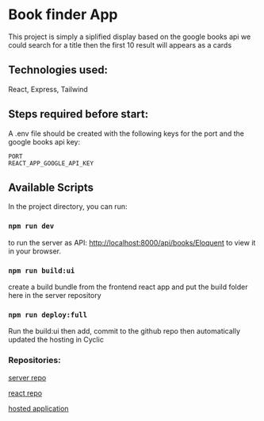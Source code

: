 # Book finder App

This project is simply a siplified display based on the google books api we could search for a title then the first 10 result will appears as a cards

## Technologies used:

React, Express, Tailwind

## Steps required before start:

A .env file should be created with the following keys for the port and the google books api key:

```
PORT
REACT_APP_GOOGLE_API_KEY
```

## Available Scripts

In the project directory, you can run:

### `npm run dev`

to run the server as API:
[http://localhost:8000/api/books/Eloquent](http://localhost:8000/api/books/Eloquent) to view it in your browser.

### `npm run build:ui`

create a build bundle from the frontend react app and put the build folder here in the server repository

### `npm run deploy:full`

Run the build:ui then add, commit to the github repo then automatically updated the hosting in Cyclic

### Repositories:

[server repo](https://github.com/AwsYaseen22/chingo-bookfinder-tier2-server)

[react repo](https://github.com/AwsYaseen22/chingo-bookfinder-tier2)

[hosted application](https://changu-bookfinder.cyclic.app)
